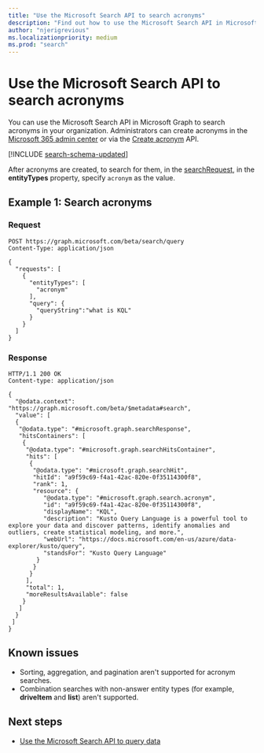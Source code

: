 ```yaml
---
title: "Use the Microsoft Search API to search acronyms"
description: "Find out how to use the Microsoft Search API in Microsoft Graph to search acronyms."
author: "njerigrevious"
ms.localizationpriority: medium
ms.prod: "search"
---
```


# Use the Microsoft Search API to search acronyms

You can use the Microsoft Search API in Microsoft Graph to search acronyms in your organization. Administrators can create acronyms in the [Microsoft 365 admin center](https://admin.microsoft.com/Adminportal/Home#/MicrosoftSearch/acronyms) or via the [Create acronym](/graph/api/search-searchentity-post-acronyms) API.

[!INCLUDE [search-schema-updated](../includes/search-schema-updated.md)]

After acronyms are created, to search for them, in the [searchRequest](/graph/api/resources/searchrequest), in the **entityTypes** property, specify `acronym` as the value.

## Example 1: Search acronyms

### Request

```HTTP
POST https://graph.microsoft.com/beta/search/query
Content-Type: application/json

{
  "requests": [
    {
      "entityTypes": [
        "acronym"
      ],
      "query": {
        "queryString":"what is KQL"
      }
    }
  ]
}
```

### Response

```HTTP
HTTP/1.1 200 OK
Content-type: application/json

{
  "@odata.context": "https://graph.microsoft.com/beta/$metadata#search",
  "value": [
  {
   "@odata.type": "#microsoft.graph.searchResponse",
   "hitsContainers": [
    {
     "@odata.type": "#microsoft.graph.searchHitsContainer",
     "hits": [
      {
       "@odata.type": "#microsoft.graph.searchHit",
       "hitId": "a9f59c69-f4a1-42ac-820e-0f35114300f8",
       "rank": 1,
       "resource": {
          "@odata.type": "#microsoft.graph.search.acronym",
          "id": "a9f59c69-f4a1-42ac-820e-0f35114300f8",
          "displayName": "KQL",
          "description": "Kusto Query Language is a powerful tool to explore your data and discover patterns, identify anomalies and outliers, create statistical modeling, and more.",
          "webUrl": "https://docs.microsoft.com/en-us/azure/data-explorer/kusto/query",
          "standsFor": "Kusto Query Language"
        }
       }
      }
     ],
     "total": 1,
     "moreResultsAvailable": false
    }
   ]
  }
 ]
}
```

## Known issues

- Sorting, aggregation, and pagination aren't supported for acronym searches.
- Combination searches with non-answer entity types (for example, **driveItem** and **list**) aren't supported. 

## Next steps

- [Use the Microsoft Search API to query data](/graph/api/resources/search-api-overview)
